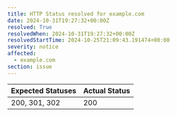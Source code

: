 ```yaml
---
title: HTTP Status resolved for example.com
date: 2024-10-31T19:27:32+00:00Z
resolved: True
resolvedWhen: 2024-10-31T19:27:32+00:00Z
resolvedStartTime: 2024-10-25T21:09:43.191474+00:00
severity: notice
affected:
  - example.com
section: issue
---
```


| Expected Statuses | Actual Status  |
|-------------------|----------------|
| 200, 301, 302 | 200 |
